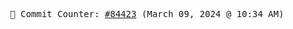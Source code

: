 <p align="center">
    <samp>
        📮 Commit Counter: <a href="https://github.com/Javascript-void0/Javascript-void0/commits/main">#84423</a> (March 09, 2024 @ 10:34 AM)
    </samp>
</p>